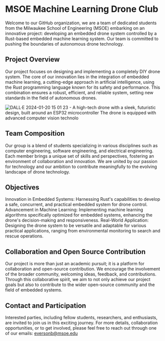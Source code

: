 # MSOE Machine Learning Drone Club

Welcome to our GitHub organization, we are a team of dedicated students from the Milwaukee School of Engineering (MSOE) embarking on an innovative project: developing an embedded drone system controlled by a Rust-based embedded machine learning system. Our team is committed to pushing the boundaries of autonomous drone technology.

## Project Overview
Our project focuses on designing and implementing a completely DIY drone system. The core of our innovation lies in the integration of embedded machine learning, a cutting-edge approach in artificial intelligence, using the Rust programming language known for its safety and performance. This combination ensures a robust, efficient, and reliable system, setting new standards in the field of autonomous drones.

![DALL·E 2024-01-20 15 01 23 - A high-tech drone with a sleek, futuristic design, built around an ESP32 microcontroller  The drone is equipped with advanced computer vision technolo](https://github.com/MSOE-Machine-Learning-Drone-Club/.github/assets/67135608/4c90b550-912e-40e8-87a5-0b77e6067a42)

## Team Composition
Our group is a blend of students specializing in various disciplines such as computer engineering, software engineering, and electrical engineering. Each member brings a unique set of skills and perspectives, fostering an environment of collaboration and innovation. We are united by our passion for technology and our ambition to contribute meaningfully to the evolving landscape of drone technology.

## Objectives
Innovation in Embedded Systems: Harnessing Rust's capabilities to develop a safe, concurrent, and practical embedded system for drone control.
Advancement in Machine Learning: Implementing machine learning algorithms specifically optimized for embedded systems, enhancing the drone's decision-making and responsiveness.
Real-World Application: Designing the drone system to be versatile and adaptable for various practical applications, ranging from environmental monitoring to search and rescue operations.

## Collaboration and Open Source Contribution
Our project is more than just an academic pursuit; it is a platform for collaboration and open-source contribution. We encourage the involvement of the broader community, welcoming ideas, feedback, and contributions. Through this collaborative spirit, we aim to not only achieve our project goals but also to contribute to the wider open-source community and the field of embedded systems.

## Contact and Participation
Interested parties, including fellow students, researchers, and enthusiasts, are invited to join us in this exciting journey. For more details, collaboration opportunities, or to get involved, please feel free to reach out through one of our emails: eversonb@msoe.edu

<!--

**Here are some ideas to get you started:**

🙋‍♀️ A short introduction - what is your organization all about?
🌈 Contribution guidelines - how can the community get involved?
👩‍💻 Useful resources - where can the community find your docs? Is there anything else the community should know?
🍿 Fun facts - what does your team eat for breakfast?
🧙 Remember, you can do mighty things with the power of [Markdown](https://docs.github.com/github/writing-on-github/getting-started-with-writing-and-formatting-on-github/basic-writing-and-formatting-syntax)
-->
